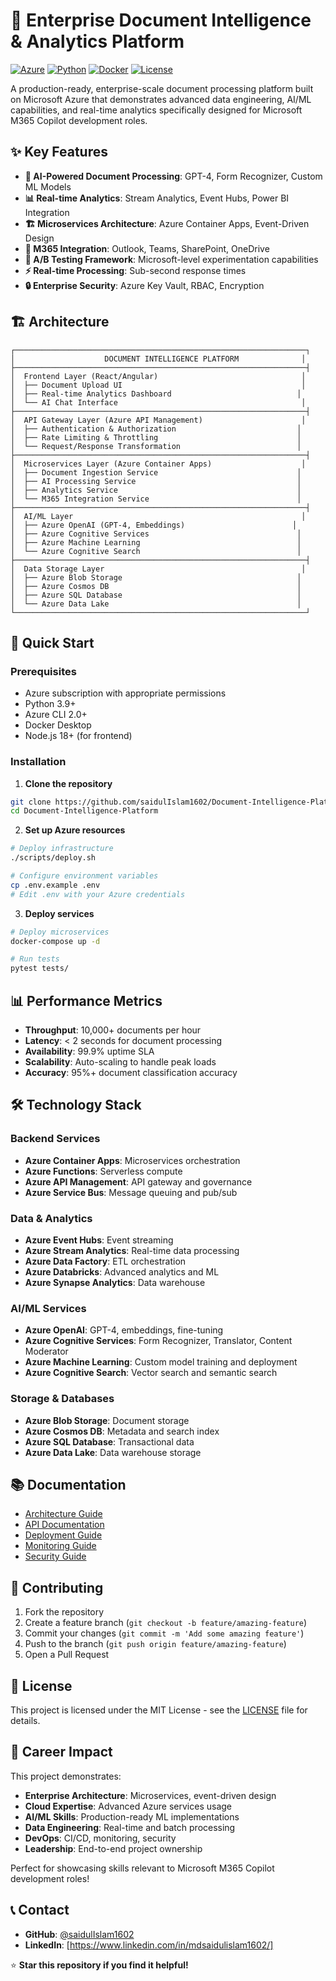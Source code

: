# 🚀 Enterprise Document Intelligence & Analytics Platform

[![Azure](https://img.shields.io/badge/Azure-0078D4?style=for-the-badge&logo=microsoft-azure&logoColor=white)](https://azure.microsoft.com/)
[![Python](https://img.shields.io/badge/Python-3776AB?style=for-the-badge&logo=python&logoColor=white)](https://python.org/)
[![Docker](https://img.shields.io/badge/Docker-2496ED?style=for-the-badge&logo=docker&logoColor=white)](https://docker.com/)
[![License](https://img.shields.io/badge/License-MIT-green?style=for-the-badge)](LICENSE)

A production-ready, enterprise-scale document processing platform built on Microsoft Azure that demonstrates advanced data engineering, AI/ML capabilities, and real-time analytics specifically designed for Microsoft M365 Copilot development roles.

## ✨ Key Features

- **🤖 AI-Powered Document Processing**: GPT-4, Form Recognizer, Custom ML Models
- **📊 Real-time Analytics**: Stream Analytics, Event Hubs, Power BI Integration
- **🏗️ Microservices Architecture**: Azure Container Apps, Event-Driven Design
- **🔗 M365 Integration**: Outlook, Teams, SharePoint, OneDrive
- **🧪 A/B Testing Framework**: Microsoft-level experimentation capabilities
- **⚡ Real-time Processing**: Sub-second response times
- **🔒 Enterprise Security**: Azure Key Vault, RBAC, Encryption

## 🏗️ Architecture

```
┌─────────────────────────────────────────────────────────────────┐
│                    DOCUMENT INTELLIGENCE PLATFORM              │
├─────────────────────────────────────────────────────────────────┤
│  Frontend Layer (React/Angular)                                │
│  ├── Document Upload UI                                        │
│  ├── Real-time Analytics Dashboard                            │
│  └── AI Chat Interface                                         │
├─────────────────────────────────────────────────────────────────┤
│  API Gateway Layer (Azure API Management)                      │
│  ├── Authentication & Authorization                           │
│  ├── Rate Limiting & Throttling                               │
│  └── Request/Response Transformation                          │
├─────────────────────────────────────────────────────────────────┤
│  Microservices Layer (Azure Container Apps)                    │
│  ├── Document Ingestion Service                               │
│  ├── AI Processing Service                                    │
│  ├── Analytics Service                                        │
│  └── M365 Integration Service                                 │
├─────────────────────────────────────────────────────────────────┤
│  AI/ML Layer                                                   │
│  ├── Azure OpenAI (GPT-4, Embeddings)                        │
│  ├── Azure Cognitive Services                                 │
│  ├── Azure Machine Learning                                   │
│  └── Azure Cognitive Search                                   │
├─────────────────────────────────────────────────────────────────┤
│  Data Storage Layer                                            │
│  ├── Azure Blob Storage                                       │
│  ├── Azure Cosmos DB                                          │
│  ├── Azure SQL Database                                       │
│  └── Azure Data Lake                                          │
└─────────────────────────────────────────────────────────────────┘
```

## 🚀 Quick Start

### Prerequisites
- Azure subscription with appropriate permissions
- Python 3.9+
- Azure CLI 2.0+
- Docker Desktop
- Node.js 18+ (for frontend)

### Installation

1. **Clone the repository**
```bash
git clone https://github.com/saidulIslam1602/Document-Intelligence-Platform.git
cd Document-Intelligence-Platform
```

2. **Set up Azure resources**
```bash
# Deploy infrastructure
./scripts/deploy.sh

# Configure environment variables
cp .env.example .env
# Edit .env with your Azure credentials
```

3. **Deploy services**
```bash
# Deploy microservices
docker-compose up -d

# Run tests
pytest tests/
```

## 📊 Performance Metrics

- **Throughput**: 10,000+ documents per hour
- **Latency**: < 2 seconds for document processing
- **Availability**: 99.9% uptime SLA
- **Scalability**: Auto-scaling to handle peak loads
- **Accuracy**: 95%+ document classification accuracy

## 🛠️ Technology Stack

### Backend Services
- **Azure Container Apps**: Microservices orchestration
- **Azure Functions**: Serverless compute
- **Azure API Management**: API gateway and governance
- **Azure Service Bus**: Message queuing and pub/sub

### Data & Analytics
- **Azure Event Hubs**: Event streaming
- **Azure Stream Analytics**: Real-time data processing
- **Azure Data Factory**: ETL orchestration
- **Azure Databricks**: Advanced analytics and ML
- **Azure Synapse Analytics**: Data warehouse

### AI/ML Services
- **Azure OpenAI**: GPT-4, embeddings, fine-tuning
- **Azure Cognitive Services**: Form Recognizer, Translator, Content Moderator
- **Azure Machine Learning**: Custom model training and deployment
- **Azure Cognitive Search**: Vector search and semantic search

### Storage & Databases
- **Azure Blob Storage**: Document storage
- **Azure Cosmos DB**: Metadata and search index
- **Azure SQL Database**: Transactional data
- **Azure Data Lake**: Data warehouse storage

## 📚 Documentation

- [Architecture Guide](docs/ARCHITECTURE.md)
- [API Documentation](docs/API.md)
- [Deployment Guide](docs/DEPLOYMENT.md)
- [Monitoring Guide](docs/MONITORING.md)
- [Security Guide](docs/SECURITY.md)

## 🤝 Contributing

1. Fork the repository
2. Create a feature branch (`git checkout -b feature/amazing-feature`)
3. Commit your changes (`git commit -m 'Add some amazing feature'`)
4. Push to the branch (`git push origin feature/amazing-feature`)
5. Open a Pull Request

## 📄 License

This project is licensed under the MIT License - see the [LICENSE](LICENSE) file for details.

## 🎯 Career Impact

This project demonstrates:
- **Enterprise Architecture**: Microservices, event-driven design
- **Cloud Expertise**: Advanced Azure services usage
- **AI/ML Skills**: Production-ready ML implementations
- **Data Engineering**: Real-time and batch processing
- **DevOps**: CI/CD, monitoring, security
- **Leadership**: End-to-end project ownership

Perfect for showcasing skills relevant to Microsoft M365 Copilot development roles!

## 📞 Contact

- **GitHub**: [@saidulIslam1602](https://github.com/saidulIslam1602)
- **LinkedIn**: [https://www.linkedin.com/in/mdsaidulislam1602/]


⭐ **Star this repository if you find it helpful!**

